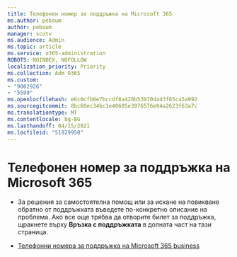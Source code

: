 ```yaml
---
title: Телефонен номер за поддръжка на Microsoft 365
ms.author: pebaum
author: pebaum
manager: scotv
ms.audience: Admin
ms.topic: article
ms.service: o365-administration
ROBOTS: NOINDEX, NOFOLLOW
localization_priority: Priority
ms.collection: Adm_O365
ms.custom:
- "9002926"
- "5599"
ms.openlocfilehash: e6c0cfb8e7bccdf8a420b53970da43f65ca5a992
ms.sourcegitcommit: 8bc60ec34bc1e40685e3976576e04a2623f63a7c
ms.translationtype: MT
ms.contentlocale: bg-BG
ms.lasthandoff: 04/15/2021
ms.locfileid: "51829950"
---
```

# <a name="microsoft-365-support-phone-number"></a>Телефонен номер за поддръжка на Microsoft 365

- За решения за самостоятелна помощ или за искане на повикване обратно от поддръжката въведете по-конкретно описание на проблема.  Ако все още трябва да отворите билет за поддръжка, щракнете върху **Връзка с поддръжката** в долната част на тази страница.

- [Телефонни номера за поддръжка на Microsoft 365 business](https://docs.microsoft.com/microsoft-365/admin/contact-support-for-business-products?view=o365-worldwide&tabs=phone)
